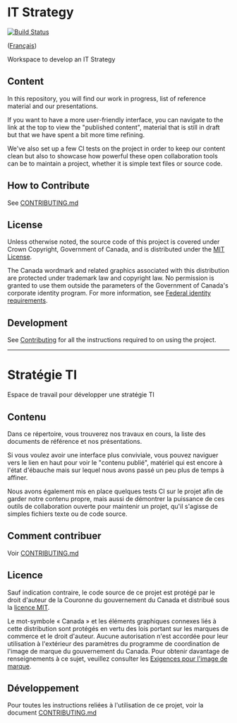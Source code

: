 # IT Strategy

[![Build Status](https://travis-ci.com/sara-sabr/ITStrategy.svg?branch=master)](https://travis-ci.com/sara-sabr/ITStrategy)

([Français](#strategie-ti))

Workspace to develop an IT Strategy

## Content

In this repository, you will find our work in progress, list of reference material and our presentations.

If you want to have a more user-friendly interface, you can navigate to the link at the top to view the "published content", material that is still in draft but that we have spent a bit more time refining.

We've also set up a few CI tests on the project in order to keep our content clean but also to showcase how powerful these open collaboration tools can be to maintain a project, whether it is simple text files or source code.

## How to Contribute

See [CONTRIBUTING.md](CONTRIBUTING.md)

## License

Unless otherwise noted, the source code of this project is covered under Crown Copyright, Government of Canada, and is distributed under the [MIT License](LICENSE).

The Canada wordmark and related graphics associated with this distribution are protected under trademark law and copyright law.
No permission is granted to use them outside the parameters of the Government of Canada's corporate identity program.
For more information, see [Federal identity requirements](https://www.canada.ca/en/treasury-board-secretariat/topics/government-communications/federal-identity-requirements.html).

## Development

See [Contributing](./CONTRIBUTING.md) for all the instructions required to on using the project.

______________________

<!--markdownlint-disable MD025-->

# Stratégie TI

<!--markdownlint-enable MD025-->

Espace de travail pour développer une stratégie TI

## Contenu

Dans ce répertoire, vous trouverez nos travaux en cours, la liste des documents de référence et nos présentations.

Si vous voulez avoir une interface plus conviviale, vous pouvez naviguer vers le lien en haut pour voir le "contenu publié", matériel qui est encore à l'état d'ébauche mais sur lequel nous avons passé un peu plus de temps à affiner.

Nous avons également mis en place quelques tests CI sur le projet afin de garder notre contenu propre, mais aussi de démontrer la puissance de ces outils de collaboration ouverte pour maintenir un projet, qu'il s'agisse de simples fichiers texte ou de code source.

## Comment contribuer

Voir [CONTRIBUTING.md](CONTRIBUTING.md)

## Licence

Sauf indication contraire, le code source de ce projet est protégé par le droit d'auteur de la Couronne du gouvernement du Canada et distribué sous la [licence MIT](LICENSE).

Le mot-symbole « Canada » et les éléments graphiques connexes liés à cette distribution sont protégés en vertu des lois portant sur les marques de commerce et le droit d'auteur.
Aucune autorisation n'est accordée pour leur utilisation à l'extérieur des paramètres du programme de coordination de l'image de marque du gouvernement du Canada.
Pour obtenir davantage de renseignements à ce sujet, veuillez consulter les [Exigences pour l'image de marque](https://www.canada.ca/fr/secretariat-conseil-tresor/sujets/communications-gouvernementales/exigences-image-marque.html).

## Développement

Pour toutes les instructions reliées à l'utilisation de ce projet, voir la document [CONTRIBUTING.md](CONTRIBUTING.md)
